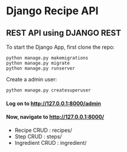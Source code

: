 # Django Recipe API
## REST API using DJANGO REST

To start the Django App, first clone the repo:

```
python manage.py makemigrations
python manage.py migrate
python manage.py runserver
```

Create a admin user:
```
python manage.py createsuperuser
```

#### Log on to http://127.0.0.1:8000/admin

#### Now, navigate to http://127.0.0.1:8000/

* Recipe CRUD : recipes/
* Step CRUD : steps/
* Ingredient CRUD : ingredient/
